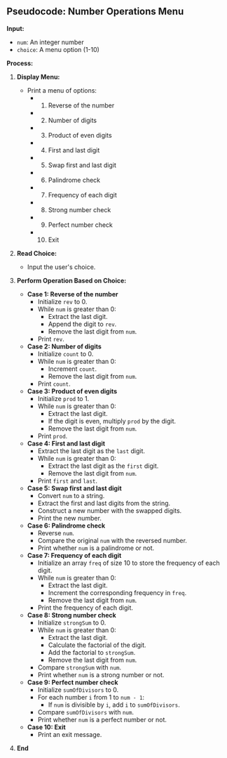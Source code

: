 ## Pseudocode: Number Operations Menu

**Input:**
* `num`: An integer number
* `choice`: A menu option (1-10)

**Process:**

1. **Display Menu:**
   * Print a menu of options:
     * 1. Reverse of the number
     * 2. Number of digits
     * 3. Product of even digits
     * 4. First and last digit
     * 5. Swap first and last digit
     * 6. Palindrome check
     * 7. Frequency of each digit
     * 8. Strong number check
     * 9. Perfect number check
     * 10. Exit

2. **Read Choice:**
   * Input the user's choice.

3. **Perform Operation Based on Choice:**
   * **Case 1: Reverse of the number**
     * Initialize `rev` to 0.
     * While `num` is greater than 0:
       * Extract the last digit.
       * Append the digit to `rev`.
       * Remove the last digit from `num`.
     * Print `rev`.
   * **Case 2: Number of digits**
     * Initialize `count` to 0.
     * While `num` is greater than 0:
       * Increment `count`.
       * Remove the last digit from `num`.
     * Print `count`.
   * **Case 3: Product of even digits**
     * Initialize `prod` to 1.
     * While `num` is greater than 0:
       * Extract the last digit.
       * If the digit is even, multiply `prod` by the digit.
       * Remove the last digit from `num`.
     * Print `prod`.
   * **Case 4: First and last digit**
     * Extract the last digit as the `last` digit.
     * While `num` is greater than 0:
       * Extract the last digit as the `first` digit.
       * Remove the last digit from `num`.
     * Print `first` and `last`.
   * **Case 5: Swap first and last digit**
     * Convert `num` to a string.
     * Extract the first and last digits from the string.
     * Construct a new number with the swapped digits.
     * Print the new number.
   * **Case 6: Palindrome check**
     * Reverse `num`.
     * Compare the original `num` with the reversed number.
     * Print whether `num` is a palindrome or not.
   * **Case 7: Frequency of each digit**
     * Initialize an array `freq` of size 10 to store the frequency of each digit.
     * While `num` is greater than 0:
       * Extract the last digit.
       * Increment the corresponding frequency in `freq`.
       * Remove the last digit from `num`.
     * Print the frequency of each digit.
   * **Case 8: Strong number check**
     * Initialize `strongSum` to 0.
     * While `num` is greater than 0:
       * Extract the last digit.
       * Calculate the factorial of the digit.
       * Add the factorial to `strongSum`.
       * Remove the last digit from `num`.
     * Compare `strongSum` with `num`.
     * Print whether `num` is a strong number or not.
   * **Case 9: Perfect number check**
     * Initialize `sumOfDivisors` to 0.
     * For each number `i` from 1 to `num - 1`:
       * If `num` is divisible by `i`, add `i` to `sumOfDivisors`.
     * Compare `sumOfDivisors` with `num`.
     * Print whether `num` is a perfect number or not.
   * **Case 10: Exit**
     * Print an exit message.

4. **End**
